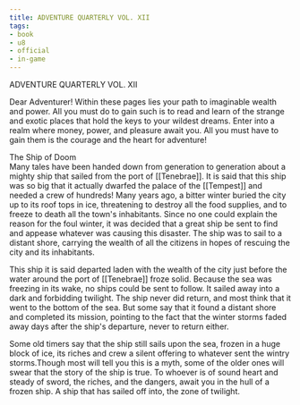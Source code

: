 ```yaml
---
title: ADVENTURE QUARTERLY VOL. XII
tags:
- book
- u8
- official
- in-game
---
```


ADVENTURE QUARTERLY VOL. XII  
  
Dear Adventurer! Within these pages lies your path to imaginable wealth and power. All you must do to gain such is to read and learn of the strange and exotic places that hold the keys to your wildest dreams. Enter into a realm where money, power, and pleasure await you. All you must have to gain them is the courage and the heart for adventure!  
  
The Ship of Doom  
Many tales have been handed down from generation to generation about a mighty ship that sailed from the port of [[Tenebrae]]. It is said that this ship was so big that it actually dwarfed the palace of the [[Tempest]] and needed a crew of hundreds! Many years ago, a bitter winter buried the city up to its roof tops in ice, threatening to destroy all the food supplies, and to freeze to death all the town's inhabitants. Since no one could explain the reason for the foul winter, it was decided that a great ship be sent to find and appease whatever was causing this disaster. The ship was to sail to a distant shore, carrying the wealth of all the citizens in hopes of rescuing the city and its inhabitants.  
  
This ship it is said departed laden with the wealth of the city just before the water around the port of [[Tenebrae]] froze solid. Because the sea was freezing in its wake, no ships could be sent to follow. It sailed away into a dark and forbidding twilight. The ship never did return, and most think that it went to the bottom of the sea. But some say that it found a distant shore and completed its mission, pointing to the fact that the winter storms faded away days after the ship's departure, never to return either.  
  
Some old timers say that the ship still sails upon the sea, frozen in a huge block of ice, its riches and crew a silent offering to whatever sent the wintry storms.Though most will tell you this is a myth, some of the older ones will swear that the story of the ship is true. To whoever is of sound heart and steady of sword, the riches, and the dangers, await you in the hull of a frozen ship. A ship that has sailed off into, the zone of twilight.